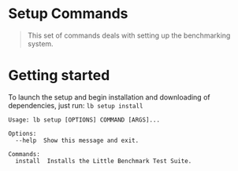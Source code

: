 # Setup Commands
> This set of commands deals with setting up the benchmarking system.

# Getting started

To launch the setup and begin installation and downloading of dependencies, just run: `lb setup install`


```
Usage: lb setup [OPTIONS] COMMAND [ARGS]...

Options:
  --help  Show this message and exit.

Commands:
  install  Installs the Little Benchmark Test Suite.
```
